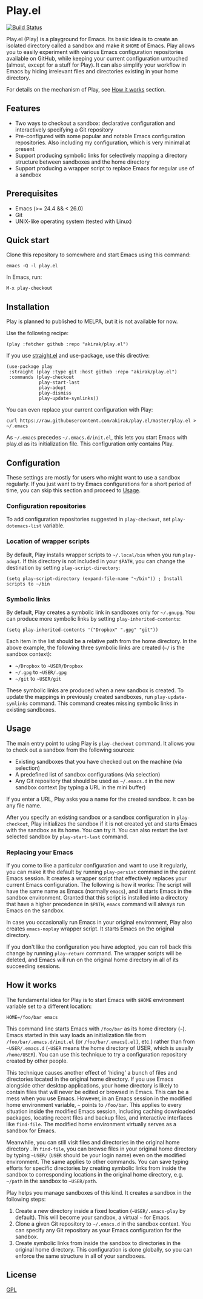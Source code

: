 # Play.el

[![Build Status](https://travis-ci.org/akirak/play.el.svg?branch=master)](https://travis-ci.org/akirak/play.el)

Play.el (Play) is a playground for Emacs. Its basic idea is to create an isolated directory called a sandbox and make it `$HOME` of Emacs. Play allows you to easily experiment with various Emacs configuration repositories available on GitHub, while keeping your current configuration untouched (almost, except for a stuff for Play). It can also simplify your workflow in Emacs by hiding irrelevant files and directories existing in your home directory. 

For details on the mechanism of Play, see [How it works](#how-it-works) section.

## Features

- Two ways to checkout a sandbox: declarative configuration and interactively specifying a Git repository
- Pre-configured with some popular and notable Emacs configuration repositories. Also including my configuration, which is very minimal at present
- Support producing symbolic links for selectively mapping a directory structure between sandboxes and the home directory
- Support producing a wrapper script to replace Emacs for regular use of a sandbox

## Prerequisites

- Emacs (>= 24.4 && < 26.0)
- Git
- UNIX-like operating system (tested with Linux)

## Quick start

Clone this repository to somewhere and start Emacs using this command:

    emacs -Q -l play.el

In Emacs, run:

    M-x play-checkout

## Installation

Play is planned to published to MELPA, but it is not available for now. 

Use the following recipe:

```
(play :fetcher github :repo "akirak/play.el")
```

If you use [straight.el](https://github.com/raxod502/straight.el) and use-package, use this directive:

```emacs-lisp
(use-package play
 :straight (play :type git :host github :repo "akirak/play.el")
 :commands (play-checkout
            play-start-last
            play-adopt
            play-dismiss
            play-update-symlinks))
```

You can even replace your current configuration with Play:

```shell
curl https://raw.githubusercontent.com/akirak/play.el/master/play.el > ~/.emacs
```

As `~/.emacs` precedes `~/.emacs.d/init.el`, this lets you start Emacs with play.el as its initialization file. This configuration only contains Play. 

## Configuration

These settings are mostly for users who might want to use a sandbox regularly. If you just want to try Emacs configurations for a short period of time, you can skip this section and proceed to [Usage](#usage).

### Configuration repositories

To add configuration repositories suggested in `play-checkout`, set `play-dotemacs-list` variable. 

### Location of wrapper scripts

By default, Play installs wrapper scripts to `~/.local/bin` when you run `play-adopt`. If this directory is not included in your `$PATH`, you can change the destination by setting `play-script-directory`:

```emacs-lisp
(setq play-script-directory (expand-file-name "~/bin")) ; Install scripts to ~/bin
```

### Symbolic links

By default, Play creates a symbolic link in sandboxes only for `~/.gnupg`. You can produce more symbolic links by setting `play-inherited-contents`:

```emacs-lisp
(setq play-inherited-contents '("Dropbox" ".gpg" "git"))
```

Each item in the list should be a relative path from the home directory. In the above example, the following three symbolic links are created (`~/` is the sandbox context):

- `~/Dropbox` to `~USER/Dropbox` 
- `~/.gpg` to `~USER/.gpg` 
- `~/git` to `~USER/git` 

These symbolic links are produced when a new sandbox is created. To update the mappings in previously created sandboxes, run `play-update-symlinks` command. This command creates missing symbolic links in existing sandboxes. 

## Usage

The main entry point to using Play is `play-checkout` command. It allows you to check out a sandbox from the following sources:

- Existing sandboxes that you have checked out on the machine (via selection)
- A predefined list of sandbox configurations (via selection)
- Any Git repository that should be used as `~/.emacs.d` in the new sandbox context (by typing a URL in the mini buffer)

If you enter a URL, Play asks you a name for the created sandbox. It can be any file name. 

After you specify an existing sandbox or a sandbox configuration in `play-checkout`, Play initializes the sandbox if it is not created yet and starts Emacs with the sandbox as its home. You can try it. You can also restart the last selected sandbox by `play-start-last` command. 

### Replacing your Emacs

If you come to like a particular configuration and want to use it regularly, you can make it the default by running `play-persist` command in the parent Emacs session. It creates a wrapper script that effectively replaces your current Emacs configuration. The following is how it works: The script will have the same name as Emacs (normally `emacs`), and it starts Emacs in the sandbox environment. Granted that this script is installed into a directory that have a higher precedence in  `$PATH`, `emacs` command will always run Emacs on the sandbox. 

In case you occasionally run Emacs in your original environment, Play also creates `emacs-noplay` wrapper script. It starts Emacs on the original directory. 

If you don't like the configuration you have adopted, you can roll back this change by running `play-return` command. The wrapper scripts will be deleted, and Emacs will run on the original home directory in all of its succeeding sessions. 

## How it works

The fundamental idea for Play is to start Emacs with `$HOME` environment variable set to a different location:

    HOME=/foo/bar emacs

This command line starts Emacs with `/foo/bar` as its home directory (`~`). Emacs started in this way loads an initialization file from `/foo/bar/.emacs.d/init.el` (or `/foo/bar/.emacs[.el]`, etc.) rather than from `~USER/.emacs.d` (`~USER` means the home directory of USER, which is usually `/home/USER`). You can use this technique to try a configuration repository created by other people. 

This technique causes another effect of 'hiding' a bunch of files and directories located in the original home directory. If you use Emacs alongside other desktop applications, your home directory is likely to contain files that will never be edited or browsed in Emacs. This can be a mess when you use Emacs. However, in an Emacs session in the modified home environment variable, `~` points to `/foo/bar`. This applies to every situation inside the modified Emacs session, including caching downloaded packages, locating recent files and backup files, and interactive interfaces like `find-file`. The modified home environment virtually serves as a sandbox for Emacs. 

Meanwhile, you can still visit files and directories in the original home directory . In `find-file`, you can browse files in your original home directory by typing `~USER/` (`USER` should be your login name) even on the modified environment. The same applies to other commands. You can save typing efforts for specific directories by creating symbolic links from inside the sandbox to corresponding locations in the original home directory, e.g. `~/path` in the sandbox to `~USER/path`.

Play helps you manage sandboxes of this kind. It creates a sandbox in the following steps:

1. Create a new directory inside a fixed location (`~USER/.emacs-play` by default). This will become your sandbox, a virtual `~` for Emacs. 
2. Clone a given Git repository to `~/.emacs.d` in the sandbox context. You can specify any Git repository as your Emacs configuration for the sandbox. 
3. Create symbolic links from inside the sandbox to directories in the original home directory. This configuration is done globally, so you can enforce the same structure in all of your sandboxes. 

## License

[GPL](LICENSE.txt)
